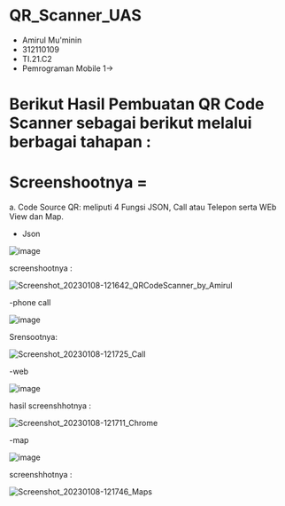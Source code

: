 # QR_Scanner_UAS
* Amirul Mu'minin
* 312110109
* TI.21.C2
* Pemrograman Mobile 1->


# Berikut Hasil Pembuatan QR Code Scanner sebagai berikut melalui berbagai tahapan :



Screenshootnya =
=======================
a. Code Source QR:
 meliputi 4 Fungsi JSON, Call atau Telepon serta WEb View dan Map.
 
- Json

 ![image](https://user-images.githubusercontent.com/116171779/211182092-bc8d74cb-ea29-4d1f-8852-b4740347686c.png)
 
 screenshootnya :
 
 ![Screenshot_20230108-121642_QRCodeScanner_by_Amirul](https://user-images.githubusercontent.com/116171779/211182279-e0f0710a-8f6a-4042-8cf6-b49ee8d3049d.jpg)

-phone call

![image](https://user-images.githubusercontent.com/116171779/211182132-476b16c6-a7dd-4415-850e-c2b9dacba22c.png)

Srensootnya:

![Screenshot_20230108-121725_Call](https://user-images.githubusercontent.com/116171779/211182903-ceb5c757-a424-411d-9ffa-782237d4a23d.jpg)

-web

![image](https://user-images.githubusercontent.com/116171779/211182147-6033df32-f756-4ade-a1c5-17dd21402894.png)

hasil screenshhotnya :

![Screenshot_20230108-121711_Chrome](https://user-images.githubusercontent.com/116171779/211182912-4b35b90a-7505-4d70-9885-e9d47a368996.jpg)

-map

![image](https://user-images.githubusercontent.com/116171779/211182169-5ae86208-2c0f-4ec3-81b0-3548d66d348f.png)

screenshhotnya :

![Screenshot_20230108-121746_Maps](https://user-images.githubusercontent.com/116171779/211182927-bae3914b-f329-4eb3-b67d-c8187b07f593.jpg)



